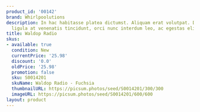 ```yaml
---
product_id: '00142'
brand: Whirlpoolutions
description: In hac habitasse platea dictumst. Aliquam erat volutpat. Duis vulputate,
  ligula at venenatis tincidunt, orci nunc interdum leo, ac egestas elit sem ut lacus.
title: Waldop Radio
skus:
- available: true
  condition: New
  currentPrice: '25.98'
  discount: '0.0'
  oldPrice: '25.98'
  promotion: false
  sku: S0014201
  skuName: Waldop Radio - Fuchsia
  thumbnailURL: https://picsum.photos/seed/S0014201/300/300
  imageURL: https://picsum.photos/seed/S0014201/600/600
layout: product
---
```

